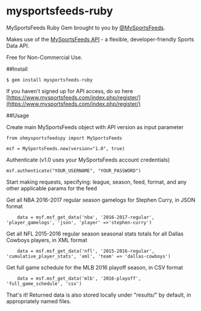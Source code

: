 # mysportsfeeds-ruby

MySportsFeeds Ruby Gem brought to you by [@MySportsFeeds](https://twitter.com/MySportsFeeds).

Makes use of the [MySportsFeeds API](https://www.mysportsfeeds.com) - a flexible, developer-friendly Sports Data API.

Free for Non-Commercial Use.

##Install

    
    $ gem install mysportsfeeds-ruby

If you haven't signed up for API access, do so here [https://www.mysportsfeeds.com/index.php/register/](https://www.mysportsfeeds.com/index.php/register/)

##Usage

Create main MySportsFeeds object with API version as input parameter

    from ohmysportsfeedspy import MySportsFeeds

    msf = MySportsFeeds.new(version="1.0", true)

Authenticate (v1.0 uses your MySportsFeeds account credentials)

    msf.authenticate("YOUR_USERNAME", "YOUR_PASSWORD")

Start making requests, specifying: league, season, feed, format, and any other applicable params for the feed

Get all NBA 2016-2017 regular season gamelogs for Stephen Curry, in JSON format

```
    data = msf.msf_get_data('nba', '2016-2017-regular', 'player_gamelogs', 'json', 'player' =>'stephen-curry')
```

Get all NFL 2015-2016 regular season seasonal stats totals for all Dallas Cowboys players, in XML format

```
    data = msf.msf_get_data('nfl', '2015-2016-regular', 'cumulative_player_stats', 'xml', 'team' => 'dallas-cowboys')
```

Get full game schedule for the MLB 2016 playoff season, in CSV format

```
    data = msf.msf_get_data('mlb', '2016-playoff', 'full_game_schedule', 'csv')
```

That's it!  Returned data is also stored locally under "results/" by default, in appropriately named files.
